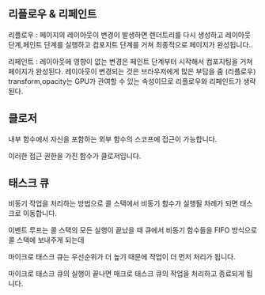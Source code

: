 ## 리플로우 & 리페인트
리플로우 : 페이지의 레이아웃이 변경이 발생하면  렌더트리를 다시 생성하고 레이아웃 단계,페인트 단계를 실행하고 컴포지트 단계를 거쳐 최종적으로 페이지가 완성됩니다..

리페인트 : 레이아웃에 영향이 없는 변경은 페인트 단계부터 시작해서 컴포지팅을 거쳐 페이지가 완성된다. 레이아웃이 변경되는 것은 브라우저에게 많은 부담을 줌 (리플로우) transform,opacity는 GPU가 관여할 수 있는 속성이므로 리플로우와 리페인트가 생략된다.

## 클로저
내부 함수에서 자신을 포함하는 외부 함수의 스코프에 접근이 가능합니다.

이러한 접근 권한을 가진 함수가 클로저입니다.

## 태스크 큐
비동기 작업을 처리하는 방법으로 콜 스택에서 비동기 함수가 실행될 차례가 되면 태스크로 이동합니다. 

이벤트 루프는 콜 스택의 모든 실행이 끝났을 때 큐에서 비동기 함수들을 FIFO 방식으로 콜 스택에 보내주게 되는데 

마이크로 태스크 큐는 우선순위가 더 높기 때문에 작업이 더 먼저 처리가 됩니다. 

마이크로 태스크 큐의 실행이 끝나면 매크로 태스크 큐의 작업을 처리하고 종료되게 됩니다.
